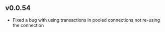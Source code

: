 v0.0.54
-----

* Fixed a bug with using transactions in pooled connections not re-using the connection
